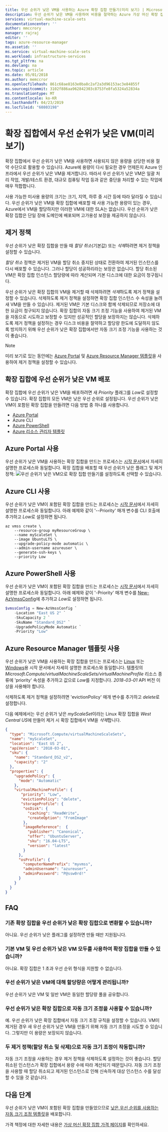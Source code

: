 ```yaml
---
title: 우선 순위가 낮은 VM을 사용하는 Azure 확장 집합 만들기(미리 보기) | Microsoft Docs
description: 우선 순위가 낮은 VM을 사용하여 비용을 절약하는 Azure 가상 머신 확장 집합을 만드는 방법을 알아봅니다.
services: virtual-machine-scale-sets
documentationcenter: ''
author: mmccrory
manager: rajraj
editor: ''
tags: azure-resource-manager
ms.assetid: ''
ms.service: virtual-machine-scale-sets
ms.workload: infrastructure-services
ms.tgt_pltfrm: na
ms.devlang: na
ms.topic: article
ms.date: 05/01/2018
ms.author: memccror
ms.openlocfilehash: 861c68ae8163e0ba8c2af2a3d96153ac3e84855f
ms.sourcegitcommit: 3102f886aa962842303c8753fe8fa5324a52834a
ms.translationtype: MT
ms.contentlocale: ko-KR
ms.lasthandoff: 04/23/2019
ms.locfileid: "60803198"
---
```

# <a name="low-priority-vms-on-scale-sets-preview"></a>확장 집합에서 우선 순위가 낮은 VM(미리 보기)

확장 집합에서 우선 순위가 낮은 VM을 사용하면 사용되지 않은 용량을 상당한 비용 절약 수단으로 활용할 수 있습니다. Azure에 용량이 다시 필요한 경우 언제든지 Azure 인프라에서 우선 순위가 낮은 VM을 제거합니다. 따라서 우선 순위가 낮은 VM은 일괄 처리 작업, 개발/테스트 환경, 대규모 컴퓨팅 작업 등과 같은 중단을 처리할 수 있는 작업에 매우 적합합니다.

사용 가능한 미사용 용량의 크기는 크기, 지역, 하루 중 시간 등에 따라 달라질 수 있습니다. 우선 순위가 낮은 VM을 확장 집합에 배포할 때 사용 가능한 용량이 있는 경우, Azure에서 VM을 할당하지만 이러한 VM에 대한 SLA는 없습니다. 우선 순위가 낮은 확장 집합은 단일 장애 도메인에 배포되며 고가용성 보장을 제공하지 않습니다.

## <a name="eviction-policy"></a>제거 정책

우선 순위가 낮은 확장 집합을 만들 때 *할당 취소*(기본값) 또는 *삭제*하려면 제거 정책을 설정할 수 있습니다. 

*할당 취소* 정책은 제거된 VM을 할당 취소 중지된 상태로 전환하여 제거된 인스턴스를 다시 배포할 수 있습니다. 그러나 할당이 성공하리라는 보장은 없습니다. 할당 취소된 VM은 확장 집합 인스턴스 할당량에 따라 계산되며 기본 디스크에 대한 요금이 청구됩니다. 

우선 순위가 낮은 확장 집합의 VM을 제거할 때 삭제하려면 *삭제*하도록 제거 정책을 설정할 수 있습니다. 삭제하도록 제거 정책을 설정하면 확장 집합 인스턴스 수 속성을 늘려 새 VM을 만들 수 있습니다. 제거된 VM은 기본 디스크와 함께 삭제되므로 저장소에 대한 요금이 청구되지 않습니다. 확장 집합의 자동 크기 조정 기능을 사용하여 제거된 VM을 자동으로 시도하고 보정할 수 있지만 성공적인 할당을 보장하지는 않습니다. 삭제하도록 제거 정책을 설정하는 경우 디스크 비용을 절약하고 할당량 한도에 도달하지 않도록 방지하기 위해 우선 순위가 낮은 확장 집합에서만 자동 크기 조정 기능을 사용하는 것이 좋습니다. 

> [!NOTE]
> 미리 보기로 있는 동안에는 [Azure Portal](#use-the-azure-portal) 및 [Azure Resource Manager 템플릿](#use-azure-resource-manager-templates)을 사용하여 제거 정책을 설정할 수 있습니다. 

## <a name="deploying-low-priority-vms-on-scale-sets"></a>확장 집합에 우선 순위가 낮은 VM 배포

확장 집합에 우선 순위가 낮은 VM을 배포하려면 새 *Priority* 플래그를 *Low*로 설정할 수 있습니다. 확장 집합의 모든 VM은 낮은 우선 순위로 설정됩니다. 우선 순위가 낮은 VM이 포함된 확장 집합을 만들려면 다음 방법 중 하나를 사용합니다.
- [Azure Portal](#use-the-azure-portal)
- Azure CLI
- [Azure PowerShell](#use-azure-powershell)
- [Azure 리소스 관리자 템플릿](#use-azure-resource-manager-templates)

## <a name="use-the-azure-portal"></a>Azure Portal 사용

우선 순위가 낮은 VM을 사용하는 확장 집합을 만드는 프로세스는 [시작 문서](quick-create-portal.md)에서 자세히 설명한 프로세스와 동일합니다. 확장 집합을 배포할 때 우선 순위가 낮은 플래그 및 제거 정책: ![우선 순위가 낮은 VM으로 확장 집합 만들기](media/virtual-machine-scale-sets-use-low-priority/vmss-low-priority-portal.png)를 설정하도록 선택할 수 있습니다.

## <a name="use-the-azure-cli"></a>Azure CLI 사용

우선 순위가 낮은 VM이 포함된 확장 집합을 만드는 프로세스는 [시작 문서](quick-create-cli.md)에서 자세히 설명한 프로세스와 동일합니다. 아래 예제와 같이 '--Priority' 매개 변수를 CLI 호출에 추가하고 *Low*로 설정하면 됩니다.

```azurecli
az vmss create \
    --resource-group myResourceGroup \
    --name myScaleSet \
    --image UbuntuLTS \
    --upgrade-policy-mode automatic \
    --admin-username azureuser \
    --generate-ssh-keys \
    --priority Low
```

## <a name="use-azure-powershell"></a>Azure PowerShell 사용

우선 순위가 낮은 VM이 포함된 확장 집합을 만드는 프로세스는 [시작 문서](quick-create-powershell.md)에서 자세히 설명한 프로세스와 동일합니다.
아래 예제와 같이 '-Priority' 매개 변수를 [New-AzVmssConfig](/powershell/module/az.compute/new-azvmssconfig)에 추가하고 *Low*로 설정하면 됩니다.

```powershell
$vmssConfig = New-AzVmssConfig `
    -Location "East US 2" `
    -SkuCapacity 2 `
    -SkuName "Standard_DS2" `
    -UpgradePolicyMode Automatic `
    -Priority "Low"
```

## <a name="use-azure-resource-manager-templates"></a>Azure Resource Manager 템플릿 사용

우선 순위가 낮은 VM을 사용하는 확장 집합을 만드는 프로세스는 [Linux](quick-create-template-linux.md) 또는 [Windows](quick-create-template-windows.md)용 시작 문서에서 자세히 설명한 프로세스와 동일합니다. 템플릿의 *Microsoft.Compute/virtualMachineScaleSets/virtualMachineProfile* 리소스 종류에 'priority' 속성을 추가하고 값으로 *Low*를 지정합니다. *2018-03-01* API 버전 이상을 사용해야 합니다. 

삭제하도록 제거 정책을 설정하려면 'evictionPolicy' 매개 변수를 추가하고 *delete*로 설정합니다.

다음 예제에서는 우선 순위가 낮은 *myScaleSet*이라는 Linux 확장 집합을 *West Central US*에 만들어 제거 시 확장 집합에서 VM을 *삭제*합니다.

```json
{
  "type": "Microsoft.Compute/virtualMachineScaleSets",
  "name": "myScaleSet",
  "location": "East US 2",
  "apiVersion": "2018-03-01",
  "sku": {
    "name": "Standard_DS2_v2",
    "capacity": "2"
  },
  "properties": {
    "upgradePolicy": {
      "mode": "Automatic"
    },
    "virtualMachineProfile": {
       "priority": "Low",
       "evictionPolicy": "delete",
       "storageProfile": {
        "osDisk": {
          "caching": "ReadWrite",
          "createOption": "FromImage"
        },
        "imageReference":  {
          "publisher": "Canonical",
          "offer": "UbuntuServer",
          "sku": "16.04-LTS",
          "version": "latest"
        }
      },
      "osProfile": {
        "computerNamePrefix": "myvmss",
        "adminUsername": "azureuser",
        "adminPassword": "P@ssw0rd!"
      }
    }
  }
}
```
## <a name="faq"></a>FAQ

### <a name="can-i-convert-existing-scale-sets-to-low-priority-scale-sets"></a>기존 확장 집합을 우선 순위가 낮은 확장 집합으로 변환할 수 있습니까?
아니요. 우선 순위가 낮은 플래그를 설정하면 만들 때만 지원됩니다.

### <a name="can-i-create-a-scale-set-with-both-regular-vms-and-low-priority-vms"></a>기본 VM 및 우선 순위가 낮은 VM 모두를 사용하여 확장 집합을 만들 수 있습니까?
아니요. 확장 집합은 1 초과 우선 순위 형식을 지원할 수 없습니다.

### <a name="how-is-quota-managed-for-low-priority-vms"></a>우선 순위가 낮은 VM에 대해 할당량은 어떻게 관리됩니까?
우선 순위가 낮은 VM 및 일반 VM은 동일한 할당량 풀을 공유합니다. 

### <a name="can-i-use-autoscale-with-low-priority-scale-sets"></a>우선 순위가 낮은 확장 집합으로 자동 크기 조정을 사용할 수 있습니까?
예. 우선 순위가 낮은 확장 집합에서 자동 크기 조정 규칙을 설정할 수 있습니다. VM이 제거된 경우 새 우선 순위가 낮은 VM을 만들기 위해 자동 크기 조정을 시도할 수 있습니다. 그렇지만 이 용량은 보장되지 않습니다. 

### <a name="does-autoscale-work-with-both-eviction-policies-deallocate-and-delete"></a>두 제거 정책(할당 취소 및 삭제)으로 자동 크기 조정이 작동합니까?
자동 크기 조정을 사용하는 경우 제거 정책을 삭제하도록 설정하는 것이 좋습니다. 할당 취소된 인스턴스가 확장 집합에서 용량 수에 따라 계산되기 때문입니다. 자동 크기 조정을 사용할 때 할당 취소되고 제거된 인스턴스로 인해 신속하게 대상 인스턴스 수를 달성할 수 있을 것 같습니다. 

## <a name="next-steps"></a>다음 단계
우선 순위가 낮은 VM이 포함된 확장 집합을 만들었으므로 [낮은 우선 순위를 사용하는 자동 크기 조정 템플릿](https://github.com/Azure/vm-scale-sets/tree/master/preview/lowpri)을 배포합니다.

가격 책정에 대한 자세한 내용은 [가상 머신 확장 집합 가격 페이지](https://azure.microsoft.com/pricing/details/virtual-machine-scale-sets/linux/)를 확인하세요.
